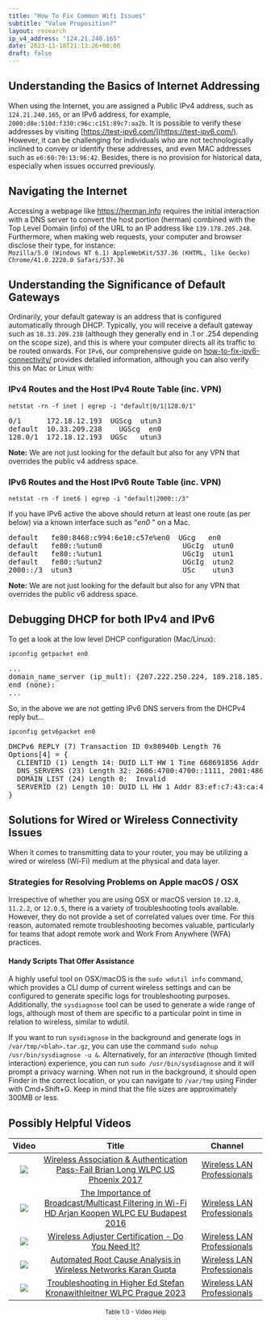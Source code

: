 ```yaml
---
title: "How To Fix Common Wifi Issues"
subtitle: "Value Proposition?"
layout: research
ip_v4_address: "124.21.240.165"
date: 2023-11-18T21:13:26+00:00
draft: false
---
```


## Understanding the Basics of Internet Addressing

When using the Internet, you are assigned a Public IPv4 address, such as ```124.21.240.165```, or an IPv6 address, for example, ```2000:d8e:510d:f330:c96c:c151:89c7:aa2b```. It is possible to verify these addresses by visiting [https://test-ipv6.com/](https://test-ipv6.com/). However, it can be challenging for individuals who are not technologically inclined to convey or identify these addresses, and even MAC addresses such as ```e6:60:70:13:96:42```. Besides, there is no provision for historical data, especially when issues occurred previously.
## Navigating the Internet
Accessing a webpage like https://herman.info requires the initial interaction with a DNS server to convert the host portion (herman) combined with the Top Level Domain (info) of the URL to an IP address like ```139.178.205.248```. Furthermore, when making web requests, your computer and browser disclose their type, for instance: <br>```Mozilla/5.0 (Windows NT 6.1) AppleWebKit/537.36 (KHTML, like Gecko) Chrome/41.0.2228.0 Safari/537.36```
## Understanding the Significance of Default Gateways
Ordinarily, your default gateway is an address that is configured automatically through DHCP. Typically, you will receive a default gateway such as ```10.33.209.238``` (although they generally end in .1 or .254 depending on the scope size), and this is where your computer directs all its traffic to be routed onwards. For ```IPv6```, our comprehensive guide on [how-to-fix-ipv6-connectivity/](/blog/how-to-fix-ipv6-connectivity/) provides detailed information, although you can also verify this on Mac or Linux with: <br>
### IPv4 Routes and the Host IPv4 Route Table (inc. VPN)
```netstat -rn -f inet | egrep -i "default|0/1|128.0/1"```

<pre>
0/1      172.18.12.193  UGScg  utun3
default  10.33.209.238    UGScg  en0
128.0/1  172.18.12.193  UGSc   utun3</pre>

**Note:** We are not just looking for the default but also for any VPN that overrides the public v4 address space.

### IPv6 Routes and the Host IPv6 Route Table (inc. VPN)
```netstat -rn -f inet6 | egrep -i "default|2000::/3"```

If you have IPv6 active the above should return at least one route (as per below) via a known interface such as "_en0_ " on a Mac. 

<pre>
default   fe80:8468:c994:6e10:c57e%en0  UGcg   en0
default   fe80::%utun0                   UGcIg  utun0
default   fe80::%utun1                   UGcIg  utun1
default   fe80::%utun2                   UGcIg  utun2
2000::/3  utun3                          USc    utun3</pre>

**Note:** We are not just looking for the default but also for any VPN that overrides the public v6 address space.
<br>

## Debugging DHCP for both IPv4 and IPv6

To get a look at the low level DHCP configuration (Mac/Linux): 

```ipconfig getpacket en0```

<pre>
...
domain_name_server (ip_mult): {207.222.250.224, 189.218.185.16}
end (none):
...</pre>

So, in the above we are not getting IPv6 DNS servers from the DHCPv4 reply but...

```ipconfig getv6packet en0```

<pre>
DHCPv6 REPLY (7) Transaction ID 0x80940b Length 76
Options[4] = {
  CLIENTID (1) Length 14: DUID LLT HW 1 Time 668691856 Addr e6:60:70:13:96:42
  DNS_SERVERS (23) Length 32: 2606:4700:4700::1111, 2001:4860:4860::8844
  DOMAIN_LIST (24) Length 0:  Invalid
  SERVERID (2) Length 10: DUID LL HW 1 Addr 83:ef:c7:43:ca:47
}</pre>




## Solutions for Wired or Wireless Connectivity Issues
When it comes to transmitting data to your router, you may be utilizing a wired or wireless (Wi-Fi) medium at the physical and data layer.
### Strategies for Resolving Problems on Apple macOS / OSX
Irrespective of whether you are using OSX or macOS version ```10.12.8```, ```11.2.2```, or ```12.0.5```, there is a variety of troubleshooting tools available. However, they do not provide a set of correlated values over time. For this reason, automated remote troubleshooting becomes valuable, particularly for teams that adopt remote work and Work From Anywhere (WFA) practices.
#### Handy Scripts That Offer Assistance
A highly useful tool on OSX/macOS is the ```sudo wdutil info``` command, which provides a CLI dump of current wireless settings and can be configured to generate specific logs for troubleshooting purposes. Additionally, the ```sysdiagnose``` tool can be used to generate a wide range of logs, although most of them are specific to a particular point in time in relation to wireless, similar to wdutil.

If you want to run ```sysdiagnose``` in the background and generate logs in ```/var/tmp/<blah>.tar.gz```, you can use the command ```sudo nohup /usr/bin/sysdiagnose -u &```. Alternatively, for an *interactive* (though limited interaction) experience, you can run ```sudo /usr/bin/sysdiagnose``` and it will prompt a privacy warning. When not run in the background, it should open Finder in the correct location, or you can navigate to ```/var/tmp``` using Finder with Cmd+Shift+G. Keep in mind that the file sizes are approximately 300MB or less.
## Possibly Helpful Videos

<link href="/plugins/lity/css/lity.min.css" rel="stylesheet">
<script src="/plugins/lity/js/lity.min.js"></script>
<div class="table1-start"></div>

|Video | Title | Channel |
| :---: | :---: | :---: |
|<a href="https://www.youtube.com/watch?v=EWURmcra5_4" data-lity><img src="https://i.ytimg.com/vi/EWURmcra5_4/default.jpg" class="img-fluid"></a>|<a href="https://www.youtube.com/watch?v=EWURmcra5_4" data-lity>Wireless Association &amp; Authentication Pass-Fail   Brian Long   WLPC US Phoenix 2017</a>|<a target="_blank" href="https://www.youtube.com/channel/UCIzBSS46vcqhwmBZ7ZpY-yg" >Wireless LAN Professionals</a>|
|<a href="https://www.youtube.com/watch?v=v8y-r9JBhmw" data-lity><img src="https://i.ytimg.com/vi/v8y-r9JBhmw/default.jpg" class="img-fluid"></a>|<a href="https://www.youtube.com/watch?v=v8y-r9JBhmw" data-lity>The Importance of Broadcast/Multicast Filtering in Wi-Fi HD   Arjan Koopen   WLPC EU Budapest 2016</a>|<a target="_blank" href="https://www.youtube.com/channel/UCIzBSS46vcqhwmBZ7ZpY-yg" >Wireless LAN Professionals</a>|
|<a href="https://www.youtube.com/watch?v=PVa0C60HgyM" data-lity><img src="https://i.ytimg.com/vi/PVa0C60HgyM/default.jpg" class="img-fluid"></a>|<a href="https://www.youtube.com/watch?v=PVa0C60HgyM" data-lity>Wireless Adjuster Certification - Do You Need It?</a>|<a target="_blank" href="https://www.youtube.com/channel/UCIzBSS46vcqhwmBZ7ZpY-yg" >Wireless LAN Professionals</a>|
|<a href="https://www.youtube.com/watch?v=34m0u23_izY" data-lity><img src="https://i.ytimg.com/vi/34m0u23_izY/default.jpg" class="img-fluid"></a>|<a href="https://www.youtube.com/watch?v=34m0u23_izY" data-lity>Automated Root Cause Analysis in Wireless Networks   Karan Gupta</a>|<a target="_blank" href="https://www.youtube.com/channel/UCIzBSS46vcqhwmBZ7ZpY-yg" >Wireless LAN Professionals</a>|
|<a href="https://www.youtube.com/watch?v=wNBRINpizoU" data-lity><img src="https://i.ytimg.com/vi/wNBRINpizoU/default.jpg" class="img-fluid"></a>|<a href="https://www.youtube.com/watch?v=wNBRINpizoU" data-lity>Troubleshooting in Higher Ed   Stefan Kronawithleitner   WLPC Prague 2023</a>|<a target="_blank" href="https://www.youtube.com/channel/UCIzBSS46vcqhwmBZ7ZpY-yg" >Wireless LAN Professionals</a>|

<center><small>Table 1.0 - Video Help</small></center>
 <br>
<div class="table1-end"></div>
<script type="text/javascript">
(function() {
    $('div.table1-start').nextUntil('div.table1-end', 'table').addClass('table thead-dark table-striped table-responsive rounded').attr('id', 't1');
    $('#t1').find('thead').addClass('thead-dark');
})();
</script>
